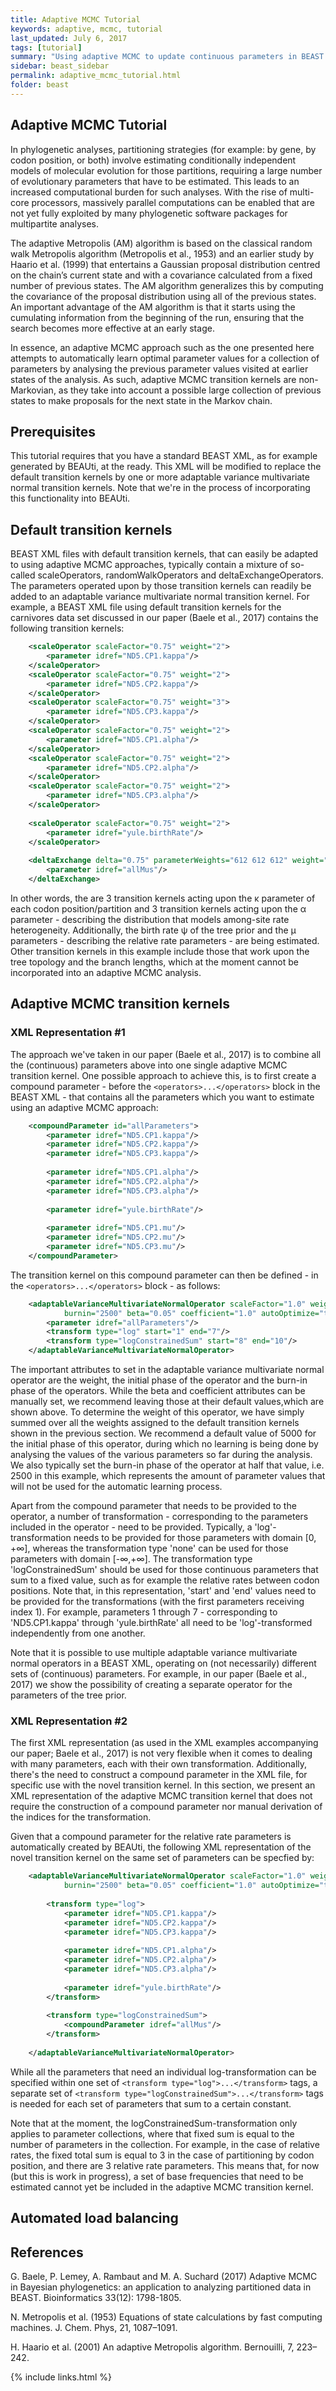 ```yaml
---
title: Adaptive MCMC Tutorial
keywords: adaptive, mcmc, tutorial
last_updated: July 6, 2017
tags: [tutorial]
summary: "Using adaptive MCMC to update continuous parameters in BEAST."
sidebar: beast_sidebar
permalink: adaptive_mcmc_tutorial.html
folder: beast
---
```


## Adaptive MCMC Tutorial

In phylogenetic analyses, partitioning strategies (for example: by gene, by codon position, or both) involve estimating conditionally independent models of molecular evolution for those partitions, requiring a large number of evolutionary parameters that have to be estimated. 
This leads to an increased computational burden for such analyses. 
With the rise of multi-core processors, massively parallel computations can be enabled that are not yet fully exploited by many phylogenetic software packages for multipartite analyses.

The adaptive Metropolis (AM) algorithm is based on the classical random walk Metropolis algorithm (Metropolis et al., 1953) and an earlier study by Haario et al. (1999) that entertains a Gaussian proposal distribution centred on the chain’s current state and with a covariance calculated from a fixed number of previous states. 
The AM algorithm generalizes this by computing the covariance of the proposal distribution using all of the previous states.
An important advantage of the AM algorithm is that it starts using the cumulating information from the beginning of the run, ensuring that the search becomes more effective at an early stage.

In essence, an adaptive MCMC approach such as the one presented here attempts to automatically learn optimal parameter values for a collection of parameters by analysing the previous parameter values visited at earlier states of the analysis.
As such, adaptive MCMC transition kernels are non-Markovian, as they take into account a possible large collection of previous states to make proposals for the next state in the Markov chain.

## Prerequisites

This tutorial requires that you have a standard BEAST XML, as for example generated by BEAUti, at the ready.
This XML will be modified to replace the default transition kernels by one or more adaptable variance multivariate normal transition kernels.
Note that we're in the process of incorporating this functionality into BEAUti.

## Default transition kernels

BEAST XML files with default transition kernels, that can easily be adapted to using adaptive MCMC approaches, typically contain a mixture of so-called scaleOperators, randomWalkOperators and deltaExchangeOperators.
The parameters operated upon by those transition kernels can readily be added to an adaptable variance multivariate normal transition kernel.
For example, a BEAST XML file using default transition kernels for the carnivores data set discussed in our paper (Baele et al., 2017) contains the following transition kernels:

```xml
    <scaleOperator scaleFactor="0.75" weight="2">
        <parameter idref="ND5.CP1.kappa"/>
    </scaleOperator>
    <scaleOperator scaleFactor="0.75" weight="2">
        <parameter idref="ND5.CP2.kappa"/>
    </scaleOperator>
    <scaleOperator scaleFactor="0.75" weight="3">
        <parameter idref="ND5.CP3.kappa"/>
    </scaleOperator>
    <scaleOperator scaleFactor="0.75" weight="2">
        <parameter idref="ND5.CP1.alpha"/>
    </scaleOperator>
    <scaleOperator scaleFactor="0.75" weight="2">
        <parameter idref="ND5.CP2.alpha"/>
    </scaleOperator>
    <scaleOperator scaleFactor="0.75" weight="2">
        <parameter idref="ND5.CP3.alpha"/>
    </scaleOperator>
		
    <scaleOperator scaleFactor="0.75" weight="2">
        <parameter idref="yule.birthRate"/>
    </scaleOperator>
		
    <deltaExchange delta="0.75" parameterWeights="612 612 612" weight="6">
        <parameter idref="allMus"/>
    </deltaExchange>
```

In other words, the are 3 transition kernels acting upon the &kappa; parameter of each codon position/partition and 3 transition kernels acting upon the &alpha; parameter - describing the distribution that models among-site rate heterogeneity.
Additionally, the birth rate &psi; of the tree prior and the &mu; parameters - describing the relative rate parameters - are being estimated.
Other transition kernels in this example include those that work upon the tree topology and the branch lengths, which at the moment cannot be incorporated into an adaptive MCMC analysis.

## Adaptive MCMC transition kernels

### XML Representation #1

The approach we've taken in our paper (Baele et al., 2017) is to combine all the (continuous) parameters above into one single adaptive MCMC transition kernel.
One possible approach to achieve this, is to first create a compound parameter - before the ```<operators>...</operators>``` block in the BEAST XML - that contains all the parameters which you want to estimate using an adaptive MCMC approach:

```xml
    <compoundParameter id="allParameters">
        <parameter idref="ND5.CP1.kappa"/>
        <parameter idref="ND5.CP2.kappa"/>
        <parameter idref="ND5.CP3.kappa"/>
    		
        <parameter idref="ND5.CP1.alpha"/>
        <parameter idref="ND5.CP2.alpha"/>
        <parameter idref="ND5.CP3.alpha"/>
    		
        <parameter idref="yule.birthRate"/>
    		
        <parameter idref="ND5.CP1.mu"/>
        <parameter idref="ND5.CP2.mu"/>
        <parameter idref="ND5.CP3.mu"/>
    </compoundParameter>
```

The transition kernel on this compound parameter can then be defined - in the ```<operators>...</operators>``` block - as follows:

```xml
    <adaptableVarianceMultivariateNormalOperator scaleFactor="1.0" weight="21" initial="5000" 
            burnin="2500" beta="0.05" coefficient="1.0" autoOptimize="true" formXtXInverse="false">
        <parameter idref="allParameters"/>			
        <transform type="log" start="1" end="7"/>
        <transform type="logConstrainedSum" start="8" end="10"/>
    </adaptableVarianceMultivariateNormalOperator>	
```

The important attributes to set in the adaptable variance multivariate normal operator are the weight, the initial phase of the operator and the burn-in phase of the operators.
While the beta and coefficient attributes can be manually set, we recommend leaving those at their default values,which are shown above.
To determine the weight of this operator, we have simply summed over all the weights assigned to the default transition kernels shown in the previous section.
We recommend a default value of 5000 for the initial phase of this operator, during which no learning is being done by analysing the values of the various parameters so far during the analysis.
We also typically set the burn-in phase of the operator at half that value, i.e. 2500 in this example, which represents the amount of parameter values that will not be used for the automatic learning process.

Apart from the compound parameter that needs to be provided to the operator, a number of transformation - corresponding to the parameters included in the operator - need to be provided.
Typically, a 'log'-transformation needs to be provided for those parameters with domain [0, +&infin;], whereas the transformation type 'none' can be used for those parameters with domain [-&infin;,+&infin;].
The transformation type 'logConstrainedSum' should be used for those continuous parameters that sum to a fixed value, such as for example the relative rates between codon positions.
Note that, in this representation, 'start' and 'end' values need to be provided for the transformations (with the first parameters receiving index 1).
For example, parameters 1 through 7 - corresponding to 'ND5.CP1.kappa' through 'yule.birthRate' all need to be 'log'-transformed independently from one another.

Note that it is possible to use multiple adaptable variance multivariate normal operators in a BEAST XML, operating on (not necessarily) different sets of (continuous) parameters.
For example, in our paper (Baele et al., 2017) we show the possibility of creating a separate operator for the parameters of the tree prior.

### XML Representation #2

The first XML representation (as used in the XML examples accompanying our paper; Baele et al., 2017) is not very flexible when it comes to dealing with many parameters, each with their own transformation.
Additionally, there's the need to construct a compound parameter in the XML file, for specific use with the novel transition kernel.
In this section, we present an XML representation of the adaptive MCMC transition kernel that does not require the construction of a compound parameter nor manual derivation of the indices for the transformation.

Given that a compound parameter for the relative rate parameters is automatically created by BEAUti, the following XML representation of the novel transition kernel on the same set of parameters can be specfied by:

```xml
    <adaptableVarianceMultivariateNormalOperator scaleFactor="1.0" weight="21" initial="5000" 
            burnin="2500" beta="0.05" coefficient="1.0" autoOptimize="true" formXtXInverse="false">
    
        <transform type="log">
            <parameter idref="ND5.CP1.kappa"/>
            <parameter idref="ND5.CP2.kappa"/>
            <parameter idref="ND5.CP3.kappa"/>
		
            <parameter idref="ND5.CP1.alpha"/>
            <parameter idref="ND5.CP2.alpha"/>
            <parameter idref="ND5.CP3.alpha"/>
		
            <parameter idref="yule.birthRate"/>
        </transform>
			
        <transform type="logConstrainedSum">
            <compoundParameter idref="allMus"/>
        </transform>
			
    </adaptableVarianceMultivariateNormalOperator>	
```

While all the parameters that need an individual log-transformation can be specified within one set of ```<transform type="log">...</transform>``` tags, a separate set of ```<transform type="logConstrainedSum">...</transform>``` tags is needed for each set of parameters that sum to a certain constant.

Note that at the moment, the logConstrainedSum-transformation only applies to parameter collections, where that fixed sum is equal to the number of parameters in the collection.
For example, in the case of relative rates, the fixed total sum is equal to 3 in the case of partitioning by codon position, and there are 3 relative rate parameters.
This means that, for now (but this is work in progress), a set of base frequencies that need to be estimated cannot yet be included in the adaptive MCMC transition kernel.

## Automated load balancing



## References

G. Baele, P. Lemey, A. Rambaut and M. A. Suchard (2017) Adaptive MCMC in Bayesian phylogenetics: an application to analyzing partitioned data in BEAST. Bioinformatics 33(12): 1798-1805.

N. Metropolis et al. (1953) Equations of state calculations by fast computing machines. J. Chem. Phys, 21, 1087–1091.

H. Haario et al. (2001) An adaptive Metropolis algorithm. Bernouilli, 7, 223–242.

{% include links.html %}